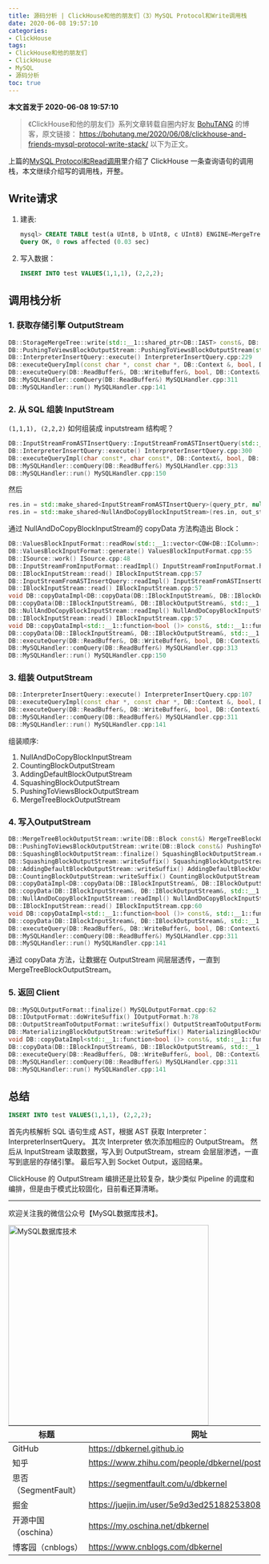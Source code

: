 ```yaml
---
title: 源码分析 | ClickHouse和他的朋友们（3）MySQL Protocol和Write调用栈
date: 2020-06-08 19:57:10
categories:
- ClickHouse
tags:
- ClickHouse和他的朋友们
- ClickHouse
- MySQL
- 源码分析
toc: true
---
```


<!-- more -->

**本文首发于 2020-06-08 19:57:10**

>《ClickHouse和他的朋友们》系列文章转载自圈内好友 [BohuTANG](https://bohutang.me/) 的博客，原文链接：
>https://bohutang.me/2020/06/08/clickhouse-and-friends-mysql-protocol-write-stack/
>以下为正文。

上篇的[MySQL Protocol和Read调用](https://dbkernel.github.io/2020/06/07/clickhouse-and-friends-02-mysql-protocol-read-stack/)里介绍了 ClickHouse 一条查询语句的调用栈，本文继续介绍写的调用栈，开整。

## **Write请求**

1. 建表:

   ```sql
   mysql> CREATE TABLE test(a UInt8, b UInt8, c UInt8) ENGINE=MergeTree() PARTITION BY (a, b) ORDER BY c;
   Query OK, 0 rows affected (0.03 sec)
   ```

2. 写入数据：

   ```sql
   INSERT INTO test VALUES(1,1,1), (2,2,2);
   ```

## **调用栈分析**

### 1. 获取存储引擎 OutputStream

```cpp
DB::StorageMergeTree::write(std::__1::shared_ptr<DB::IAST> const&, DB::Context const&) StorageMergeTree.cpp:174
DB::PushingToViewsBlockOutputStream::PushingToViewsBlockOutputStream(std::__1::shared_ptr<DB::IStorage> const&, DB::Context const&, std::__1::shared_ptr<DB::IAST> const&, bool) PushingToViewsBlockOutputStream.cpp:110
DB::InterpreterInsertQuery::execute() InterpreterInsertQuery.cpp:229
DB::executeQueryImpl(const char *, const char *, DB::Context &, bool, DB::QueryProcessingStage::Enum, bool, DB::ReadBuffer *) executeQuery.cpp:364
DB::executeQuery(DB::ReadBuffer&, DB::WriteBuffer&, bool, DB::Context&, std::__1::function<void (std::__1::basic_string<char, std::__1::char_traits<char>, std::__1::allocator<char> > const&, std::__1::basic_string<char, std::__1::char_traits<char>, std::__1::allocator<char> > const&, std::__1::basic_string<char, std::__1::char_traits<char>, std::__1::allocator<char> > const&, std::__1::basic_string<char, std::__1::char_traits<char>, std::__1::allocator<char> > const&)>) executeQuery.cpp:696
DB::MySQLHandler::comQuery(DB::ReadBuffer&) MySQLHandler.cpp:311
DB::MySQLHandler::run() MySQLHandler.cpp:141
```

### 2. 从 SQL 组装 InputStream

`(1,1,1), (2,2,2)` 如何组装成 inputstream 结构呢？

```cpp
DB::InputStreamFromASTInsertQuery::InputStreamFromASTInsertQuery(std::__1::shared_ptr<DB::IAST> const&, DB::ReadBuffer*,
DB::InterpreterInsertQuery::execute() InterpreterInsertQuery.cpp:300
DB::executeQueryImpl(char const*, char const*, DB::Context&, bool, DB::QueryProcessingStage::Enum, bool, DB::ReadBuffer*) executeQuery.cpp:386
DB::MySQLHandler::comQuery(DB::ReadBuffer&) MySQLHandler.cpp:313
DB::MySQLHandler::run() MySQLHandler.cpp:150
```

然后

```cpp
res.in = std::make_shared<InputStreamFromASTInsertQuery>(query_ptr, nullptr, query_sample_block, context, nullptr);
res.in = std::make_shared<NullAndDoCopyBlockInputStream>(res.in, out_streams.at(0));
```

通过 NullAndDoCopyBlockInputStream的 copyData 方法构造出 Block：

```cpp
DB::ValuesBlockInputFormat::readRow(std::__1::vector<COW<DB::IColumn>::mutable_ptr<DB::IColumn>, std::__1::allocator<COW<DB::IColumn>::mutable_ptr<DB::IColumn> > >&, unsigned long) ValuesBlockInputFormat.cpp:93
DB::ValuesBlockInputFormat::generate() ValuesBlockInputFormat.cpp:55
DB::ISource::work() ISource.cpp:48
DB::InputStreamFromInputFormat::readImpl() InputStreamFromInputFormat.h:48
DB::IBlockInputStream::read() IBlockInputStream.cpp:57
DB::InputStreamFromASTInsertQuery::readImpl() InputStreamFromASTInsertQuery.h:31
DB::IBlockInputStream::read() IBlockInputStream.cpp:57
void DB::copyDataImpl<DB::copyData(DB::IBlockInputStream&, DB::IBlockOutputStream&, std::__1::atomic<bool>*)::$_0&, void (&)(DB::Block const&)>(DB::IBlockInputStream&, DB::IBlockOutputStream&, DB::copyData(DB::IBlockInputStream&, DB::IBlockOutputStream&, std::__1::atomic<bool>*)::$_0&, void (&)(DB::Block const&)) copyData.cpp:26
DB::copyData(DB::IBlockInputStream&, DB::IBlockOutputStream&, std::__1::atomic<bool>*) copyData.cpp:62
DB::NullAndDoCopyBlockInputStream::readImpl() NullAndDoCopyBlockInputStream.h:47
DB::IBlockInputStream::read() IBlockInputStream.cpp:57
void DB::copyDataImpl<std::__1::function<bool ()> const&, std::__1::function<void (DB::Block const&)> const&>(DB::IBlockInputStream&, DB::IBlockOutputStream&, std::__1::function<bool ()> const&, std::__1::function<void (DB::Block const&)> const&) copyData.cpp:26
DB::copyData(DB::IBlockInputStream&, DB::IBlockOutputStream&, std::__1::function<bool ()> const&, std::__1::function<void (DB::Block const&)> const&) copyData.cpp:73
DB::executeQuery(DB::ReadBuffer&, DB::WriteBuffer&, bool, DB::Context&, std::__1::function<void (std::__1::basic_string<char, std::__1::char_traits<char>, std::__1::allocator<char> > const&, std::__1::basic_string<char, std::__1::char_traits<char>, std::__1::allocator<char> > const&, std::__1::basic_string<char, std::__1::char_traits<char>, std::__1::allocator<char> > const&, std::__1::basic_string<char, std::__1::char_traits<char>, std::__1::allocator<char> > const&)>) executeQuery.cpp:785
DB::MySQLHandler::comQuery(DB::ReadBuffer&) MySQLHandler.cpp:313
DB::MySQLHandler::run() MySQLHandler.cpp:150
```

### 3. 组装 OutputStream

```cpp
DB::InterpreterInsertQuery::execute() InterpreterInsertQuery.cpp:107
DB::executeQueryImpl(const char *, const char *, DB::Context &, bool, DB::QueryProcessingStage::Enum, bool, DB::ReadBuffer *) executeQuery.cpp:364
DB::executeQuery(DB::ReadBuffer&, DB::WriteBuffer&, bool, DB::Context&, std::__1::function<void (std::__1::basic_string<char, std::__1::char_traits<char>, std::__1::allocator<char> > const&, std::__1::basic_string<char, std::__1::char_traits<char>, std::__1::allocator<char> > const&, std::__1::basic_string<char, std::__1::char_traits<char>, std::__1::allocator<char> > const&, std::__1::basic_string<char, std::__1::char_traits<char>, std::__1::allocator<char> > const&)>) executeQuery.cpp:696
DB::MySQLHandler::comQuery(DB::ReadBuffer&) MySQLHandler.cpp:311
DB::MySQLHandler::run() MySQLHandler.cpp:141
```

组装顺序:

1. NullAndDoCopyBlockInputStream
2. CountingBlockOutputStream
3. AddingDefaultBlockOutputStream
4. SquashingBlockOutputStream
5. PushingToViewsBlockOutputStream
6. MergeTreeBlockOutputStream

### 4. 写入OutputStream

```cpp
DB::MergeTreeBlockOutputStream::write(DB::Block const&) MergeTreeBlockOutputStream.cpp:17
DB::PushingToViewsBlockOutputStream::write(DB::Block const&) PushingToViewsBlockOutputStream.cpp:145
DB::SquashingBlockOutputStream::finalize() SquashingBlockOutputStream.cpp:30
DB::SquashingBlockOutputStream::writeSuffix() SquashingBlockOutputStream.cpp:50
DB::AddingDefaultBlockOutputStream::writeSuffix() AddingDefaultBlockOutputStream.cpp:25
DB::CountingBlockOutputStream::writeSuffix() CountingBlockOutputStream.h:37
DB::copyDataImpl<DB::copyData(DB::IBlockInputStream&, DB::IBlockOutputStream&, std::__1::atomic<bool>*)::<lambda()>&, void (&)(const DB::Block&)>(DB::IBlockInputStream &, DB::IBlockOutputStream &, <lambda()> &, void (&)(const DB::Block &)) copyData.cpp:52
DB::copyData(DB::IBlockInputStream&, DB::IBlockOutputStream&, std::__1::atomic<bool>*) copyData.cpp:138
DB::NullAndDoCopyBlockInputStream::readImpl() NullAndDoCopyBlockInputStream.h:57
DB::IBlockInputStream::read() IBlockInputStream.cpp:60
void DB::copyDataImpl<std::__1::function<bool ()> const&, std::__1::function<void (DB::Block const&)> const&>(DB::IBlockInputStream&, DB::IBlockOutputStream&, std::__1::function<bool ()> const&, std::__1::function<void (DB::Block const&)> const&) copyData.cpp:29
DB::copyData(DB::IBlockInputStream&, DB::IBlockOutputStream&, std::__1::function<bool ()> const&, std::__1::function<void (DB::Block const&)> const&) copyData.cpp:154
DB::executeQuery(DB::ReadBuffer&, DB::WriteBuffer&, bool, DB::Context&, std::__1::function<void (std::__1::basic_string<char, std::__1::char_traits<char>, std::__1::allocator<char> > const&, std::__1::basic_string<char, std::__1::char_traits<char>, std::__1::allocator<char> > const&, std::__1::basic_string<char, std::__1::char_traits<char>, std::__1::allocator<char> > const&, std::__1::basic_string<char, std::__1::char_traits<char>, std::__1::allocator<char> > const&)>) executeQuery.cpp:748
DB::MySQLHandler::comQuery(DB::ReadBuffer&) MySQLHandler.cpp:311
DB::MySQLHandler::run() MySQLHandler.cpp:141
```

通过 copyData 方法，让数据在 OutputStream 间层层透传，一直到 MergeTreeBlockOutputStream。

### 5. 返回 Client

```cpp
DB::MySQLOutputFormat::finalize() MySQLOutputFormat.cpp:62
DB::IOutputFormat::doWriteSuffix() IOutputFormat.h:78
DB::OutputStreamToOutputFormat::writeSuffix() OutputStreamToOutputFormat.cpp:18
DB::MaterializingBlockOutputStream::writeSuffix() MaterializingBlockOutputStream.h:22
void DB::copyDataImpl<std::__1::function<bool ()> const&, std::__1::function<void (DB::Block const&)> const&>(DB::IBlockInputStream&, DB::IBlockOutputStream&, std::__1::function<bool ()> const&, std::__1::function<void (DB::Block const&)> const&) copyData.cpp:52
DB::copyData(DB::IBlockInputStream&, DB::IBlockOutputStream&, std::__1::function<bool ()> const&, std::__1::function<void (DB::Block const&)> const&) copyData.cpp:154
DB::executeQuery(DB::ReadBuffer&, DB::WriteBuffer&, bool, DB::Context&, std::__1::function<void (std::__1::basic_string<char, std::__1::char_traits<char>, std::__1::allocator<char> > const&, std::__1::basic_string<char, std::__1::char_traits<char>, std::__1::allocator<char> > const&, std::__1::basic_string<char, std::__1::char_traits<char>, std::__1::allocator<char> > const&, std::__1::basic_string<char, std::__1::char_traits<char>, std::__1::allocator<char> > const&)>) executeQuery.cpp:748
DB::MySQLHandler::comQuery(DB::ReadBuffer&) MySQLHandler.cpp:311
DB::MySQLHandler::run() MySQLHandler.cpp:141
```

## **总结**

```sql
INSERT INTO test VALUES(1,1,1), (2,2,2);
```

首先内核解析 SQL 语句生成 AST，根据 AST 获取 Interpreter：InterpreterInsertQuery。
其次 Interpreter 依次添加相应的 OutputStream。
然后从 InputStream 读取数据，写入到 OutputStream，stream 会层层渗透，一直写到底层的存储引擎。
最后写入到 Socket Output，返回结果。

ClickHouse 的 OutputStream 编排还是比较复杂，缺少类似 Pipeline 的调度和编排，但是由于模式比较固化，目前看还算清晰。

----

欢迎关注我的微信公众号【MySQL数据库技术】。

<img src="https://dbkernel-1306518848.cos.ap-beijing.myqcloud.com/wechat/my-wechat-official-account.png" width="400" height="400" alt="MySQL数据库技术" align="left"/>

| 标题                 | 网址                                                  |
| -------------------- | ----------------------------------------------------- |
| GitHub               | https://dbkernel.github.io                            |
| 知乎                 | https://www.zhihu.com/people/dbkernel/posts           |
| 思否（SegmentFault） | https://segmentfault.com/u/dbkernel                   |
| 掘金                 | https://juejin.im/user/5e9d3ed251882538083fed1f/posts |
| 开源中国（oschina）  | https://my.oschina.net/dbkernel                       |
| 博客园（cnblogs）    | https://www.cnblogs.com/dbkernel                      |